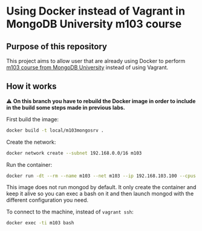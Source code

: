 # Using Docker instead of Vagrant in MongoDB University m103 course

## Purpose of this repository

This project aims to allow user that are already using Docker to perform [m103 course from MongoDB University](https://university.mongodb.com/mercury/M103/2020_March_10/overview) instead of using Vagrant.

## How it works

:warning: **On this branch you have to rebuild the Docker image in order to include in the build some steps made in previous labs.**

First build the image:
```bash
docker build -t local/m103mongosrv .
```

Create the network:
```sh
docker network create --subnet 192.168.0.0/16 m103
```

Run the container:
```bash
docker run -dt --rm --name m103 --net m103 --ip 192.168.103.100 --cpus 2 -v PATH/TO/YOUR/PROJECT/DIR/shared:/shared local/m103mongosrv
```

This image does not run mongod by default. It only create the container and keep it alive so you can exec a bash on it and then launch mongod with the different configuration you need.

To connect to the machine, instead of `vagrant ssh`:
```bash
docker exec -ti m103 bash
```
